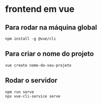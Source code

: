 # frontend em vue

## Para rodar na máquina global
``` 
npm install -g @vue/cli
```

## Para criar o nome do projeto
``` 
vue create nome-do-seu-projeto
```

## Rodar o servidor
```
npm run serve
npx vue-cli-service serve
```
